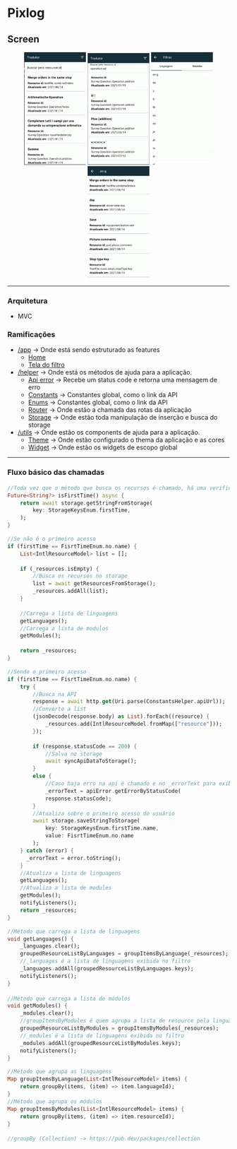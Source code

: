 # Pixlog

## Screen

<div align="center">
  <img src="lib/../assets/home.png" width="140"  title="Home screen">
	<img src="lib/../assets/Captura de tela 2023-11-11 025259.png" width="140" title="Home with search applied">
	<img src="lib/../assets/filter_screen.png" width="140" title="Filter screen">
	<img src="lib/../assets/filter_details.png" width="140" title="Filter details">
</div>

---

### Arquitetura
- MVC

### Ramificações

- [/app](./lib/app/) -> Onde está sendo estruturado as features
  - [Home](./lib/app/resource/)
  - [Tela do filtro](./lib/app/filter/)
- [/helper](./lib/helper/) -> Onde está os métodos de ajuda para a aplicação.
  - [Api error](./lib/helper/api_error_helper.dart) -> Recebe um status code e retorna uma mensagem de erro
  - [Constants](./lib/helper/constants_helper.dart) -> Constantes global, como o link da API
  - [Enums](./lib/helper/enum_helper.dart) -> Constantes global, como o link da API
  - [Router](./lib/helper/router_helper.dart) -> Onde estão a chamada das rotas da aplicação
  - [Storage](./lib/helper/storage_helper.dart) -> Onde estão toda manipulação de inserção e busca do storage
- [/utils](./lib/utils/) -> Onde estão os components de ajuda para a aplicação.
  - [Theme](./lib/utils/theme/) -> Onde estão configurado o thema da aplicação e as cores
  - [Widget](./lib/utils/widget/) -> Onde estão os widgets de escopo global

---
### Fluxo básico das chamadas

```dart
//Toda vez que o método que busca os recursos é chamado, há uma verificação no storage de primeiro acesso
Future<String?> isFirstTime() async {
	return await storage.getStringFromStorage(
		key: StorageKeysEnum.firstTime,
	);
}
```

```dart
//Se não é o primeiro acesso
if (firstTime == FisrtTimeEnum.no.name) {
	List<IntlResourceModel> list = [];
	
	if (_resources.isEmpty) {
		//Busca os recursos no storage
		list = await getResourcesFromStorage();
		_resources.addAll(list);
	}
	
	//Carrega a lista de linguagens
	getLanguages();
	//Carrega a lista de modulos
	getModules();

	return _resources;
}
```

```dart
//Sendo o primeiro acesso
if (firstTime == FisrtTimeEnum.no.name) {
	try {
		//Busca na API
		response = await http.get(Uri.parse(ConstantsHelper.apiUrl));
		//Converte a list
		(jsonDecode(response.body) as List).forEach((resource) {
			_resources.add(IntlResourceModel.fromMap(["resource"]));
		});

		if (response.statusCode == 200) {
			//Salva no storage
			await syncApiDataToStorage();
		} 
		else {
			//Caso haja erro na api é chamado e no _errorText para exibir na tela
			_errorText = apiError.getErrorByStatusCode(
			response.statusCode);
		}
		//Atualiza sobre o primeiro acesso do usuário
		await storage.saveStringToStorage(
			key: StorageKeysEnum.firstTime.name, 
			value: FisrtTimeEnum.no.name
		);
    } catch (error) {
      _errorText = error.toString();
    }
	//Atualiza a lista de linguagens
	getLanguages();
	//Atualiza a lista de modules
	getModules();
	notifyListeners();
	return _resources;
}
```

```dart
//Método que carrega a lista de linguagens
void getLanguages() {
	_languages.clear();
	groupedResourceListByLanguages = groupItemsByLanguage(_resources);
	//_languages é a lista de linguagens exibida no filtro
	_languages.addAll(groupedResourceListByLanguages.keys);
	notifyListeners();
}

//Método que carrega a lista de módulos
void getModules() {
	_modules.clear();
	//groupItemsByModules é quem agrupa a lista de resource pela linguagem
	groupedResourceListByModules = groupItemsByModules(_resources);
	//_modules é a lista de linguagens exibida no filtro
	_modules.addAll(groupedResourceListByModules.keys);
	notifyListeners();
}
```

```dart
//Método que agrupa as linguagens
Map groupItemsByLanguage(List<IntlResourceModel> items) {
	return groupBy(items, (item) => item.languageId);
}
//Método que agrupa os módulos
Map groupItemsByModules(List<IntlResourceModel> items) {
	return groupBy(items, (item) => item.resourceId);
}

//groupBy (Collection) -> https://pub.dev/packages/collection
```
